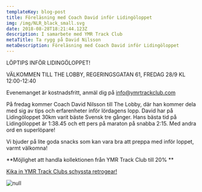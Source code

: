 ```yaml
---
templateKey: blog-post
title: Föreläsning med Coach David inför Lidingöloppet
img: /img/NLR_black_small.svg
date: 2018-08-28T18:21:44.123Z
description: I samarbete med YMR Track Club
metaTitle: Ta rygg på David Nilsson
metaDescription: Föreläsning med Coach David inför Lidingöloppet
---
```

LÖPTIPS INFÖR LIDINGÖLOPPET!

VÄLKOMMEN TILL THE LOBBY, REGERINGSGATAN 61, FREDAG 28/9 KL 12:00-12:40

Evenemanget är kostnadsfritt, anmäl dig på info@ymrtrackclub.com

På fredag kommer Coach David Nilsson till The Lobby, där han kommer dela med sig av tips och erfarenheter inför lördagens lopp. David har på Lidingöloppet 30km varit bäste Svensk tre gånger. Hans bästa tid på Lidingöloppet är 1:38.45 och ett pers på maraton på snabba 2:15. Med andra ord en superlöpare! 

Vi bjuder på lite goda snacks som kan vara bra att preppa med inför loppet, varmt välkomna! 

**Möjlighet att handla kollektionen från YMR Track Club till 20% **

[Kika in YMR Track Clubs schyssta retrogear!](https://ymrtrackclub.com/?c=67854e9d6971)

![null](/img/david.png)
